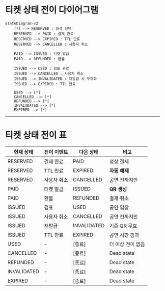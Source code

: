 # 티켓 상태 전이 다이어그램
```mermaid
stateDiagram-v2
    [*] --> RESERVED : 좌석 선택
    RESERVED --> PAID : 결제 완료
    RESERVED --> EXPIRED : TTL 만료
    RESERVED --> CANCELLED : 사용자 취소

    PAID --> ISSUED : 티켓 발급
    PAID --> REFUNDED : 환불

    ISSUED --> USED : 검표 완료
    ISSUED --> CANCELLED : 사용자 취소
    ISSUED --> INVALIDATED : 재발급 시 무효화
    ISSUED --> EXPIRED : TTL 만료

    USED --> [*]
    CANCELLED --> [*]
    REFUNDED --> [*]
    INVALIDATED --> [*]
    EXPIRED --> [*]
```

---

# 티켓 상태 전이 표

| 현재 상태       | 전이 이벤트   | 다음 상태       | 비고            |
|-------------| ------------- |-------------| --------------- |
| RESERVED    | 결제 완료     | PAID        | 정상 결제        |
| RESERVED    | TTL 만료      | EXPIRED     | **자동 해제**    |
| RESERVED    | 사용자 취소   | CANCELLED   | 공연 전까지만    |
| PAID        | 티켓 발급     | ISSUED      | **QR 생성**      |
| PAID        | 환불          | REFUNDED    | 결제 취소        |
| ISSUED      | 검표          | USED        | 공연 입장        |
| ISSUED      | 사용자 취소   | CANCELLED   | 공연 전까지만    |
| ISSUED      | 재발급        | INVALIDATED | 기존 QR 무효     |
|   ISSUED | TTL 만료 | EXPIRED | 공연 시간 경과 |
| USED        | -             | [종료]        | 더 이상 전이 없음 |
| CANCELLED   | -             | [종료]        | Dead state      |
| REFUNDED    | -             | [종료]        | Dead state      |
| INVALIDATED | -             | [종료]        | Dead state      |
| EXPIRED     | -             | [종료]        | Dead state      |
